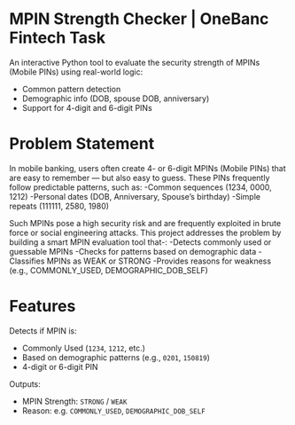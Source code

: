  # MPIN Strength Checker | OneBanc Fintech Task
 An interactive Python tool to evaluate the security strength of MPINs (Mobile PINs) using real-world logic:
- Common pattern detection
- Demographic info (DOB, spouse DOB, anniversary)
- Support for 4-digit and 6-digit PINs

# Problem Statement
In mobile banking, users often create 4- or 6-digit MPINs (Mobile PINs) that are easy to remember — but also easy to guess. These PINs frequently follow predictable patterns, such as:
-Common sequences (1234, 0000, 1212)
-Personal dates (DOB, Anniversary, Spouse’s birthday)
-Simple repeats (111111, 2580, 1980)

Such MPINs pose a high security risk and are frequently exploited in brute force or social engineering attacks.
This project addresses the problem by building a smart MPIN evaluation tool that-:
-Detects commonly used or guessable MPINs
-Checks for patterns based on demographic data
-Classifies MPINs as WEAK or STRONG
-Provides reasons for weakness (e.g., COMMONLY_USED, DEMOGRAPHIC_DOB_SELF)

# Features

Detects if MPIN is:
- Commonly Used (`1234`, `1212`, etc.)
- Based on demographic patterns (e.g., `0201`, `150819`)
- 4-digit or 6-digit PIN

Outputs:
- MPIN Strength: `STRONG` / `WEAK`
- Reason: e.g. `COMMONLY_USED`, `DEMOGRAPHIC_DOB_SELF`




